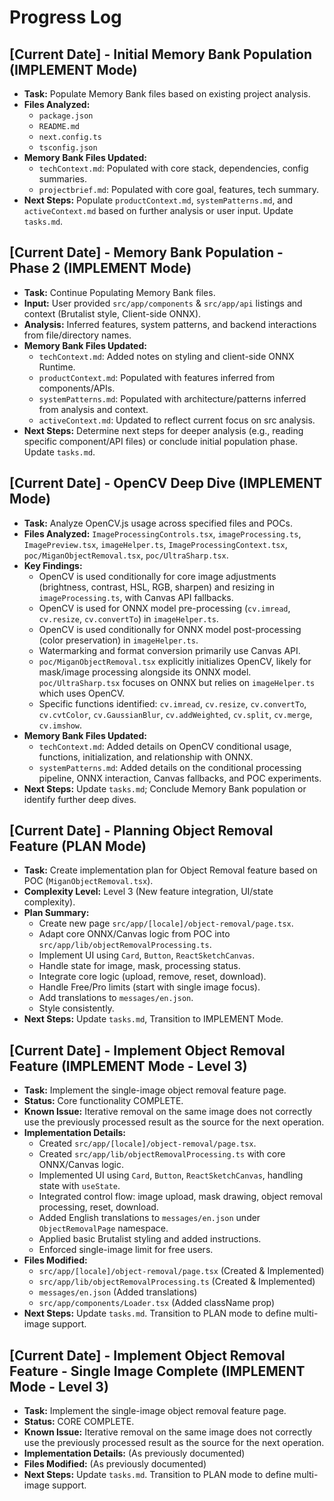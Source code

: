 # Progress Log

## [Current Date] - Initial Memory Bank Population (IMPLEMENT Mode)

- **Task:** Populate Memory Bank files based on existing project analysis.
- **Files Analyzed:**
    - `package.json`
    - `README.md`
    - `next.config.ts`
    - `tsconfig.json`
- **Memory Bank Files Updated:**
    - `techContext.md`: Populated with core stack, dependencies, config summaries.
    - `projectbrief.md`: Populated with core goal, features, tech summary.
- **Next Steps:** Populate `productContext.md`, `systemPatterns.md`, and `activeContext.md` based on further analysis or user input. Update `tasks.md`.

## [Current Date] - Memory Bank Population - Phase 2 (IMPLEMENT Mode)

- **Task:** Continue Populating Memory Bank files.
- **Input:** User provided `src/app/components` & `src/app/api` listings and context (Brutalist style, Client-side ONNX).
- **Analysis:** Inferred features, system patterns, and backend interactions from file/directory names.
- **Memory Bank Files Updated:**
    - `techContext.md`: Added notes on styling and client-side ONNX Runtime.
    - `productContext.md`: Populated with features inferred from components/APIs.
    - `systemPatterns.md`: Populated with architecture/patterns inferred from analysis and context.
    - `activeContext.md`: Updated to reflect current focus on src analysis.
- **Next Steps:** Determine next steps for deeper analysis (e.g., reading specific component/API files) or conclude initial population phase. Update `tasks.md`.

## [Current Date] - OpenCV Deep Dive (IMPLEMENT Mode)

- **Task:** Analyze OpenCV.js usage across specified files and POCs.
- **Files Analyzed:** `ImageProcessingControls.tsx`, `imageProcessing.ts`, `ImagePreview.tsx`, `imageHelper.ts`, `ImageProcessingContext.tsx`, `poc/MiganObjectRemoval.tsx`, `poc/UltraSharp.tsx`.
- **Key Findings:**
    - OpenCV is used conditionally for core image adjustments (brightness, contrast, HSL, RGB, sharpen) and resizing in `imageProcessing.ts`, with Canvas API fallbacks.
    - OpenCV is used for ONNX model pre-processing (`cv.imread`, `cv.resize`, `cv.convertTo`) in `imageHelper.ts`.
    - OpenCV is used conditionally for ONNX model post-processing (color preservation) in `imageHelper.ts`.
    - Watermarking and format conversion primarily use Canvas API.
    - `poc/MiganObjectRemoval.tsx` explicitly initializes OpenCV, likely for mask/image processing alongside its ONNX model. `poc/UltraSharp.tsx` focuses on ONNX but relies on `imageHelper.ts` which uses OpenCV.
    - Specific functions identified: `cv.imread`, `cv.resize`, `cv.convertTo`, `cv.cvtColor`, `cv.GaussianBlur`, `cv.addWeighted`, `cv.split`, `cv.merge`, `cv.imshow`.
- **Memory Bank Files Updated:**
    - `techContext.md`: Added details on OpenCV conditional usage, functions, initialization, and relationship with ONNX.
    - `systemPatterns.md`: Added details on the conditional processing pipeline, ONNX interaction, Canvas fallbacks, and POC experiments.
- **Next Steps:** Update `tasks.md`; Conclude Memory Bank population or identify further deep dives. 

## [Current Date] - Planning Object Removal Feature (PLAN Mode)

- **Task:** Create implementation plan for Object Removal feature based on POC (`MiganObjectRemoval.tsx`).
- **Complexity Level:** Level 3 (New feature integration, UI/state complexity).
- **Plan Summary:**
    - Create new page `src/app/[locale]/object-removal/page.tsx`.
    - Adapt core ONNX/Canvas logic from POC into `src/app/lib/objectRemovalProcessing.ts`.
    - Implement UI using `Card`, `Button`, `ReactSketchCanvas`.
    - Handle state for image, mask, processing status.
    - Integrate core logic (upload, remove, reset, download).
    - Handle Free/Pro limits (start with single image focus).
    - Add translations to `messages/en.json`.
    - Style consistently.
- **Next Steps:** Update `tasks.md`, Transition to IMPLEMENT Mode.

## [Current Date] - Implement Object Removal Feature (IMPLEMENT Mode - Level 3)

- **Task:** Implement the single-image object removal feature page.
- **Status:** Core functionality COMPLETE.
- **Known Issue:** Iterative removal on the same image does not correctly use the previously processed result as the source for the next operation.
- **Implementation Details:**
    - Created `src/app/[locale]/object-removal/page.tsx`.
    - Created `src/app/lib/objectRemovalProcessing.ts` with core ONNX/Canvas logic.
    - Implemented UI using `Card`, `Button`, `ReactSketchCanvas`, handling state with `useState`.
    - Integrated control flow: image upload, mask drawing, object removal processing, reset, download.
    - Added English translations to `messages/en.json` under `ObjectRemovalPage` namespace.
    - Applied basic Brutalist styling and added instructions.
    - Enforced single-image limit for free users.
- **Files Modified:**
    - `src/app/[locale]/object-removal/page.tsx` (Created & Implemented)
    - `src/app/lib/objectRemovalProcessing.ts` (Created & Implemented)
    - `messages/en.json` (Added translations)
    - `src/app/components/Loader.tsx` (Added className prop)
- **Next Steps:** Update `tasks.md`. Transition to PLAN mode to define multi-image support.

## [Current Date] - Implement Object Removal Feature - Single Image Complete (IMPLEMENT Mode - Level 3)

- **Task:** Implement the single-image object removal feature page.
- **Status:** CORE COMPLETE. 
- **Known Issue:** Iterative removal on the same image does not correctly use the previously processed result as the source for the next operation.
- **Implementation Details:** (As previously documented)
- **Files Modified:** (As previously documented)
- **Next Steps:** Update `tasks.md`. Transition to PLAN mode to define multi-image support. 